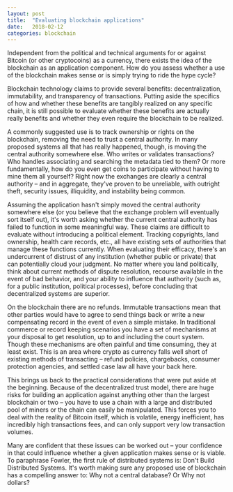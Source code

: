 ```yaml
---
layout: post
title:  "Evaluating blockchain applications"
date:   2018-02-12
categories: blockchain
---
```

Independent from the political and technical arguments for or against Bitcoin (or other cryptocoins) as a currency, there exists the idea of the blockchain as an application component.  How do you assess whether a use of the blockchain makes sense or is simply trying to ride the hype cycle?

Blockchain technology claims to provide several benefits: decentralization, immutability, and transparency of transactions.  Putting aside the specifics of how and whether these benefits are tangibly realized on any specific chain, it is still possible to evaluate whether these benefits are actually really benefits and whether they even require the blockchain to be realized.

A commonly suggested use is to track ownership or rights on the blockchain, removing the need to trust a central authority.  In many proposed systems all that has really happened, though, is moving the central authority somewhere else. Who writes or validates transactions?  Who handles associating and searching the metadata tied to them? Or more fundamentally, how do you even get coins to participate without having to mine them all yourself?  Right now the exchanges are clearly a central authority – and in aggregate, they've proven to be unreliable, with outright theft, security issues, illiquidity, and instability being common.

Assuming the application hasn't simply moved the central authority somewhere else (or you believe that the exchange problem will eventually sort itself out), it's worth asking whether the current central authority has failed to function in some meaningful way.  These claims are difficult to evaluate without introducing a political element.  Tracking copyrights, land ownership, health care records, etc., all have existing sets of authorities that manage these functions currently.  When evaluating their efficacy, there's an undercurrent of distrust of any institution (whether public or private) that can potentially cloud your judgment.  No matter where you land politically, think about current methods of dispute resolution, recourse available in the event of bad behavior, and your ability to influence that authority (such as, for a public institution, political processes), before concluding that decentralized systems are superior.  

On the blockchain there are no refunds.  Immutable transactions mean that other parties would have to agree to send things back or write a new compensating record in the event of even a simple mistake. In traditional commerce or record keeping scenarios you have a set of mechanisms at your disposal to get resolution, up to and including the court system.  Though these mechanisms are often painful and time consuming, they at least exist.  This is an area where crypto as currency falls well short of existing methods of transacting – refund policies, chargebacks, consumer protection agencies, and settled case law all have your back here.

This brings us back to the practical considerations that were put aside at the beginning.  Because of the decentralized trust model, there are huge risks for building an application against anything other than the largest blockchain or two – you have to use a chain with a large and distributed pool of miners or the chain can easily be manipulated.  This forces you to deal with the reality of Bitcoin itself, which is volatile, energy inefficient, has incredibly high transactions fees, and can only support very low transaction volumes.

Many are confident that these issues can be worked out – your confidence in that could influence whether a given application makes sense or is viable.  To paraphrase Fowler, the first rule of distributed systems is: Don't Build Distributed Systems.  It's worth making sure any proposed use of blockchain has a compelling answer to: Why not a central database? Or Why not dollars?
